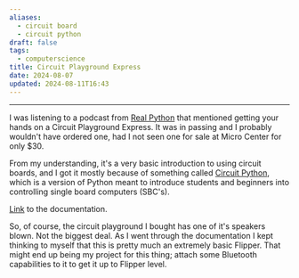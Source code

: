 ```yaml
---
aliases:
  - circuit board
  - circuit python
draft: false
tags:
  - computerscience
title: Circuit Playground Express
date: 2024-08-07
updated: 2024-08-11T16:43
---
```


-------------------------------------------------------------------------------

I was listening to a podcast from [Real Python](https://realpython.com/) that mentioned getting your hands on a Circuit Playground Express. It was in passing and I probably wouldn't have ordered one, had I not seen one for sale at Micro Center for only $30. 

From my understanding, it's a very basic introduction to using circuit boards, and I got it mostly because of something called [Circuit Python](https://circuitpython.org/), which is a version of Python meant to introduce students and beginners into controlling single board computers (SBC's).

[Link](https://learn.adafruit.com/adafruit-circuit-playground-express) to the documentation.

So, of course, the circuit playground I bought has one of it's speakers blown. Not the biggest deal. As I went through the documentation I kept thinking to myself that this is pretty much an extremely basic Flipper. That might end up being my project for this thing; attach some Bluetooth capabilities to it to get it up to Flipper level.


